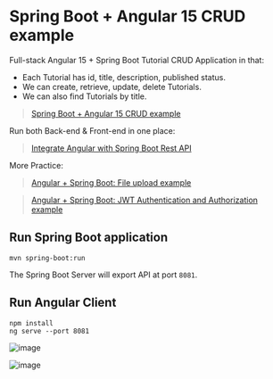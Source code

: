 # Spring Boot + Angular 15 CRUD example

Full-stack Angular 15 + Spring Boot Tutorial CRUD Application in that:
- Each Tutorial has id, title, description, published status.
- We can create, retrieve, update, delete Tutorials.
- We can also find Tutorials by title.

> [Spring Boot + Angular 15 CRUD example](https://www.bezkoder.com/spring-boot-angular-15-crud/)

Run both Back-end & Front-end in one place:
> [Integrate Angular with Spring Boot Rest API](https://www.bezkoder.com/integrate-angular-spring-boot/)

More Practice:
> [Angular + Spring Boot: File upload example](https://www.bezkoder.com/angular-15-spring-boot-file-upload/)

> [Angular + Spring Boot: JWT Authentication and Authorization example](https://www.bezkoder.com/angular-15-spring-boot-jwt-auth/)

## Run Spring Boot application
```
mvn spring-boot:run
```
The Spring Boot Server will export API at port `8081`.

## Run Angular Client
```
npm install
ng serve --port 8081
```

![image](https://github.com/mariaaalexandra/Bookstore/assets/88377356/88cdb25e-5935-4304-a631-403b2212dd67)

![image](https://github.com/mariaaalexandra/Bookstore/assets/88377356/fd247b5a-2638-4e72-b7a6-4bdc90423d98)


